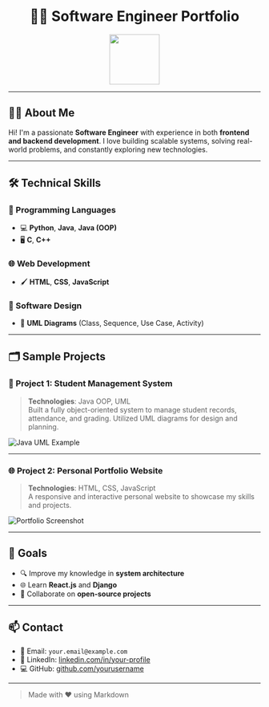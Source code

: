 <!-- Profile Header -->
<h1 align="center">👨‍💻 Software Engineer Portfolio</h1>
<p align="center">
  <img src="https://cdn-icons-png.flaticon.com/512/1055/1055687.png" width="100" />
</p>

---

## 🧑‍💼 About Me

Hi! I'm a passionate **Software Engineer** with experience in both **frontend and backend development**. I love building scalable systems, solving real-world problems, and constantly exploring new technologies.

---

## 🛠️ Technical Skills

### 🧠 Programming Languages
- 💻 **Python**, **Java**, **Java (OOP)**  
- 🖥️ **C**, **C++**

### 🌐 Web Development
- 🖌️ **HTML**, **CSS**, **JavaScript**

### 🧩 Software Design
- 🧭 **UML Diagrams** (Class, Sequence, Use Case, Activity)

---

## 🗂️ Sample Projects

### 🔧 Project 1: Student Management System
> **Technologies**: Java OOP, UML  
> Built a fully object-oriented system to manage student records, attendance, and grading. Utilized UML diagrams for design and planning.

![Java UML Example](https://upload.wikimedia.org/wikipedia/commons/thumb/9/93/UML_class_diagram_example.svg/640px-UML_class_diagram_example.svg.png)

---

### 🌐 Project 2: Personal Portfolio Website
> **Technologies**: HTML, CSS, JavaScript  
> A responsive and interactive personal website to showcase my skills and projects.

![Portfolio Screenshot](https://via.placeholder.com/600x300?text=Portfolio+Preview)

---

## 🎯 Goals

- 🔍 Improve my knowledge in **system architecture**
- 🌐 Learn **React.js** and **Django**
- 🤝 Collaborate on **open-source projects**

---

## 📫 Contact

- 📧 Email: `your.email@example.com`
- 💼 LinkedIn: [linkedin.com/in/your-profile](https://linkedin.com/in/your-profile)
- 💻 GitHub: [github.com/yourusername](https://github.com/yourusername)

---

> Made with ❤️ using Markdown
